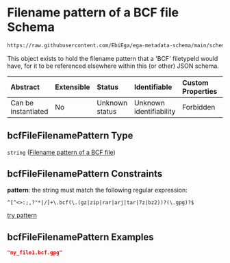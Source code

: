 # Filename pattern of a BCF file Schema

```txt
https://raw.githubusercontent.com/EbiEga/ega-metadata-schema/main/schemas/EGA.common-definitions.json#/definitions/bcfFileFilenamePattern
```

This object exists to hold the filename pattern that a 'BCF' filetypeId would have, for it to be referenced elsewhere within this (or other) JSON schema.

| Abstract            | Extensible | Status         | Identifiable            | Custom Properties | Additional Properties | Access Restrictions | Defined In                                                                                           |
| :------------------ | :--------- | :------------- | :---------------------- | :---------------- | :-------------------- | :------------------ | :--------------------------------------------------------------------------------------------------- |
| Can be instantiated | No         | Unknown status | Unknown identifiability | Forbidden         | Allowed               | none                | [EGA.common-definitions.json\*](../../../schemas/EGA.common-definitions.json "open original schema") |

## bcfFileFilenamePattern Type

`string` ([Filename pattern of a BCF file](ega-12-definitions-filename-pattern-of-a-bcf-file.md))

## bcfFileFilenamePattern Constraints

**pattern**: the string must match the following regular expression:&#x20;

```regexp
^[^<>:;,?"*|/]+\.bcf(\.(gz|zip|rar|arj|tar|7z|bz2))?(\.gpg)?$
```

[try pattern](https://regexr.com/?expression=%5E%5B%5E%3C%3E%3A%3B%2C%3F%22*%7C%2F%5D%2B%5C.bcf\(%5C.\(gz%7Czip%7Crar%7Carj%7Ctar%7C7z%7Cbz2\)\)%3F\(%5C.gpg\)%3F%24 "try regular expression with regexr.com")

## bcfFileFilenamePattern Examples

```json
"my_file1.bcf.gpg"
```
